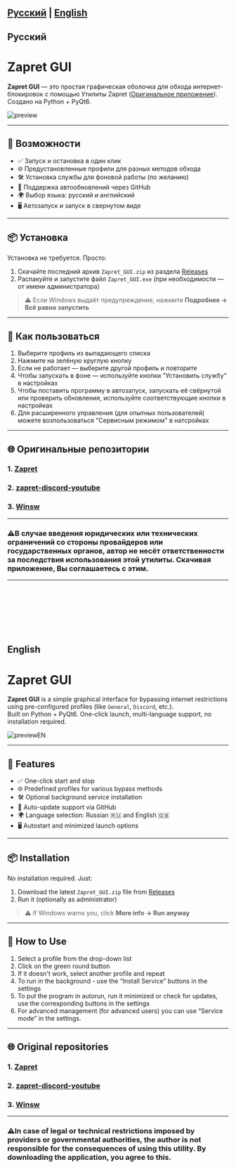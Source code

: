 ## [Русский](#русский) | [English](#english)

## Русский
# Zapret GUI

**Zapret GUI** — это простая графическая оболочка для обхода интернет-блокировок с помощью Утилиты Zapret ([Оригинальное приложение](https://github.com/Flowseal/zapret-discord-youtube)).  
Создано на Python + PyQt6.

![preview](https://github.com/user-attachments/assets/666ce6e0-3428-4d58-bdf8-25aa43b45f57)

---

## 🧩 Возможности

- ✅ Запуск и остановка в один клик
- 🌐 Предустановленные профили для разных методов обхода
- 🛠 Установка службы для фоновой работы (по желанию)
- 🔄 Поддержка автообновлений через GitHub
- 🌍 Выбор языка: русский и английский
- 🖥 Автозапуск и запуск в свернутом виде

---

## 📦 Установка

Установка не требуется. Просто:

1. Скачайте последний архив `Zapret_GUI.zip` из раздела [Releases](https://github.com/medvedeff-true/Zapret-Gui/releases/tag/v1.0)
2. Распакуйте и запустите файл `Zapret_GUI.exe` (при необходимости — от имени администратора)

> ⚠️ Если Windows выдаёт предупреждение, нажмите **Подробнее → Всё равно запустить**

---

## 🚀 Как пользоваться

1. Выберите профиль из выпадающего списка
2. Нажмите на зелёную круглую кнопку
3. Если не работает — выберите другой профиль и повторите
4. Чтобы запускать в фоне — используйте кнопки "Установить службу" в настройках
5. Чтобы поставить программу в автозапуск, запускать её свёрнутой или проверить обновления, используйте соответствующие кнопки в настройках
6. Для расширенного управления (для опытных пользователей) можете возпользоваться "Сервисным режимом" в натсройках

---

## 🌐 Оригинальные репозитории

### 1. [Zapret](https://github.com/bol-van/zapret)
### 2. [zapret-discord-youtube](https://github.com/Flowseal/zapret-discord-youtube)
### 3. [Winsw](https://github.com/winsw/winsw)

---

### ⚠️В случае введения юридических или технических ограничений со стороны провайдеров или государственных органов, автор не несёт ответственности за последствия использования этой утилиты. Скачивая приложение, Вы соглашаетесь с этим.

---

<br>
<br>
<br>
<br>
<br>
<br>

## English
# Zapret GUI

**Zapret GUI** is a simple graphical interface for bypassing internet restrictions using pre-configured profiles (like `General`, `Discord`, etc.).  
Built on Python + PyQt6. One-click launch, multi-language support, no installation required.

![previewEN](https://github.com/user-attachments/assets/78cca1e8-cdab-4843-b9a4-4581b54b3f02)

---

## 🧩 Features

- ✅ One-click start and stop
- 🌐 Predefined profiles for various bypass methods
- 🛠 Optional background service installation
- 🔄 Auto-update support via GitHub
- 🌍 Language selection: Russian 🇷🇺 and English 🇬🇧
- 🖥 Autostart and minimized launch options

---

## 📦 Installation

No installation required. Just:

1. Download the latest `Zapret_GUI.zip` file from [Releases](https://github.com/medvedeff-true/Zapret-Gui/releases/tag/v1.0)
2. Run it (optionally as administrator)

> ⚠️ If Windows warns you, click **More info → Run anyway**

---

## 🚀 How to Use

1. Select a profile from the drop-down list
2. Click on the green round button
3. If it doesn't work, select another profile and repeat
4. To run in the background - use the “Install Service” buttons in the settings
5. To put the program in autorun, run it minimized or check for updates, use the corresponding buttons in the settings
6. For advanced management (for advanced users) you can use “Service mode” in the settings.

---

## 🌐 Original repositories

### 1. [Zapret](https://github.com/bol-van/zapret)
### 2. [zapret-discord-youtube](https://github.com/Flowseal/zapret-discord-youtube)
### 3. [Winsw](https://github.com/winsw/winsw)

---

### ⚠️In case of legal or technical restrictions imposed by providers or governmental authorities, the author is not responsible for the consequences of using this utility. By downloading the application, you agree to this. 

